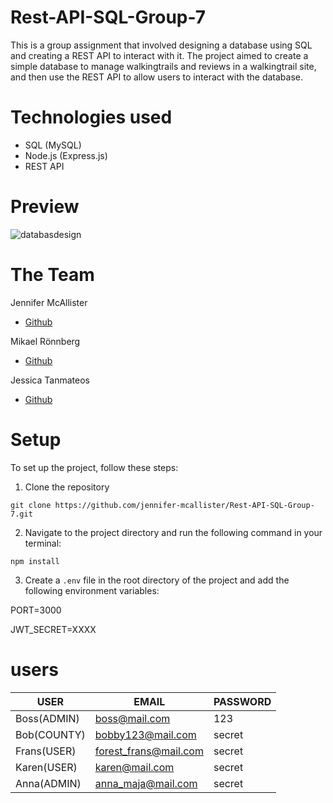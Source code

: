 ﻿# Rest-API-SQL-Group-7

This is a group assignment that involved designing a database using SQL and creating a REST API to interact with it. The project aimed to create a simple database to manage walkingtrails and reviews in a walkingtrail site, and then use the REST API to allow users to interact with the database.

# Technologies used

- SQL (MySQL)
- Node.js (Express.js)
- REST API

# Preview

![databasdesign](https://user-images.githubusercontent.com/113436760/223411922-8f252084-5631-4a1c-8735-fa244567c1da.png)

# The Team

Jennifer McAllister

- [Github](https://github.com/jennifer-mcallister)

Mikael Rönnberg

- [Github](https://github.com/Mikael-Ronnberg)

Jessica Tanmateos

- [Github](https://github.com/jankosdanka)

# Setup

To set up the project, follow these steps:

1.  Clone the repository

`git clone https://github.com/jennifer-mcallister/Rest-API-SQL-Group-7.git`

2.  Navigate to the project directory and run the following command in your terminal:

`npm install`

3.  Create a `.env` file in the root directory of the project and add the following environment variables:

PORT=3000

JWT_SECRET=XXXX

# users

| USER        | EMAIL                 | PASSWORD |
| ----------- | --------------------- | -------- |
| Boss(ADMIN) | boss@mail.com         | 123      |
| Bob(COUNTY) | bobby123@mail.com     | secret   |
| Frans(USER) | forest_frans@mail.com | secret   |
| Karen(USER) | karen@mail.com        | secret   |
| Anna(ADMIN) | anna_maja@mail.com    | secret   |
